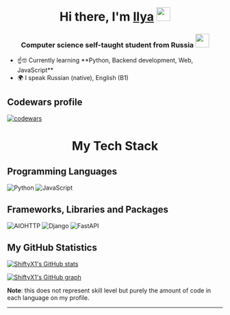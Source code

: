 <h1 align="center">Hi there, I'm <a href="https://t.me/shiftyx_Ilya" target="_blank">Ilya</a> 
<img src="https://github.com/blackcater/blackcater/raw/main/images/Hi.gif" height="32"/></h1>
<h3 align="center">Computer science self-taught student from Russia <img src="https://wprock.fr/ezoimgfmt/assets.wprock.fr/emoji/joypixels/512/1f1f7-1f1fa.png?ezimgfmt=rs%3Adevice%2Frscb25-1" height="32"/></h3>
<ul>
  <li>☝️🤓 Currently learning **Python, Backend development, Web, JavaScript**</li>
  <li>🌍 I speak Russian (native), English (B1)</li>
</ul>

<h2 align="left">Codewars profile</h2>

[![codewars](https://www.codewars.com/users/ShiftyX/badges/small)](https://www.codewars.com/users/ShiftyX)



<h1 align="center">My Tech Stack</h1>
<h2 align="left">Programming Languages</h2>

![Python](https://img.shields.io/badge/Python-3776AB?logo=Python&logoColor=white)
![JavaScript](https://img.shields.io/badge/JavaScript-F7DF1E?logo=JavaScript&logoColor=white)

<h2 align="left">Frameworks, Libraries and Packages</h2>

![AIOHTTP](https://img.shields.io/badge/AIOHTTP-2C5BB4?logo=AIOHTTP&logoColor=white)
![Django](https://img.shields.io/pypi/frameworkversions/django/Django)
![FastAPI](https://img.shields.io/badge/FastAPI-009688?logo=FastAPI&logoColor=white)

## My GitHub Statistics

<a href="https://github.com/anuraghazra/github-readme-stats"><img src="https://github-readme-stats.vercel.app/api/top-langs?username=ShiftyX1&theme=neon&count_private=true&exclude_repo=obsidi&layout=compact&langs_count=10&hide_border=true" alt="ShiftyX1's GitHub stats" align="center"/></a>

[![ShiftyX1's GitHub graph](https://github-readme-activity-graph.vercel.app/graph?username=ShiftyX1&theme=github-compact&hide_border=true)](https://github.com/ashutosh00710/github-readme-activity-graph)


**Note**: this does not represent skill level but purely the amount of code in each language on my profile.

---

